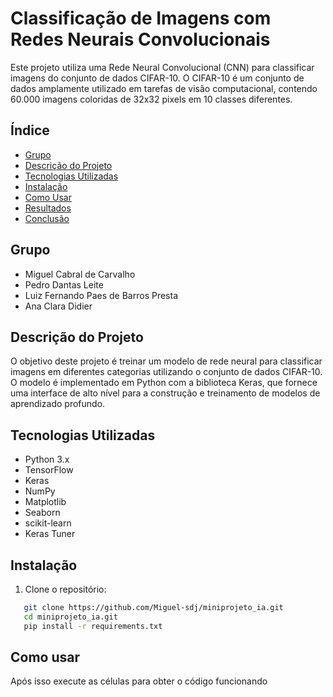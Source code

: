# Classificação de Imagens com Redes Neurais Convolucionais

Este projeto utiliza uma Rede Neural Convolucional (CNN) para classificar imagens do conjunto de dados CIFAR-10. O CIFAR-10 é um conjunto de dados amplamente utilizado em tarefas de visão computacional, contendo 60.000 imagens coloridas de 32x32 pixels em 10 classes diferentes.

## Índice
- [Grupo](#grupo)
- [Descrição do Projeto](#descrição-do-projeto)
- [Tecnologias Utilizadas](#tecnologias-utilizadas)
- [Instalação](#instalação)
- [Como Usar](#como-usar)
- [Resultados](#resultados)
- [Conclusão](#conclusão)

## Grupo
- Miguel Cabral de Carvalho
- Pedro Dantas Leite
- Luiz Fernando Paes de Barros Presta
- Ana Clara Didier

## Descrição do Projeto

O objetivo deste projeto é treinar um modelo de rede neural para classificar imagens em diferentes categorias utilizando o conjunto de dados CIFAR-10. O modelo é implementado em Python com a biblioteca Keras, que fornece uma interface de alto nível para a construção e treinamento de modelos de aprendizado profundo.

## Tecnologias Utilizadas

- Python 3.x
- TensorFlow
- Keras
- NumPy
- Matplotlib
- Seaborn
- scikit-learn
- Keras Tuner

## Instalação

1. Clone o repositório:
   
```bash
   git clone https://github.com/Miguel-sdj/miniprojeto_ia.git
   cd miniprojeto_ia.git
   pip install -r requirements.txt
```
## Como usar
Após isso execute as células para obter o código funcionando
